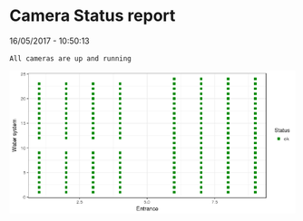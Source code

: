 Camera Status report
================
16/05/2017 - 10:50:13

    All cameras are up and running

![](camreport_files/figure-markdown_github/unnamed-chunk-2-1.png)
